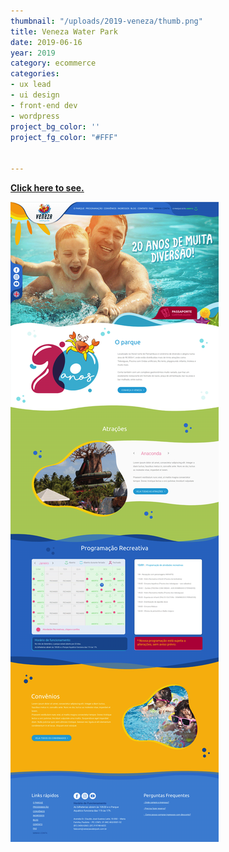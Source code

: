 ```yaml
---
thumbnail: "/uploads/2019-veneza/thumb.png"
title: Veneza Water Park
date: 2019-06-16
year: 2019
category: ecommerce
categories:
- ux lead
- ui design
- front-end dev
- wordpress
project_bg_color: ''
project_fg_color: "#FFF"


---
```

**[Click here to see.](https://venezawaterpark.com.br/)**

![](/uploads/2019-veneza/01.png)
